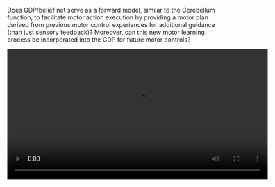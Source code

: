 Does GDP/belief net serve as a forward model, similar to the Cerebellum function, to facilitate motor action execution by providing a motor plan derived from previous motor control experiences for additional guidance (than just sensory feedback)? Moreover, can this new motor learning process be incorporated into the GDP for future motor controls?

<video width="600" controls>
  <source src="demo.mp4" type="video/mp4">
  Your browser does not support the video tag.
</video>

